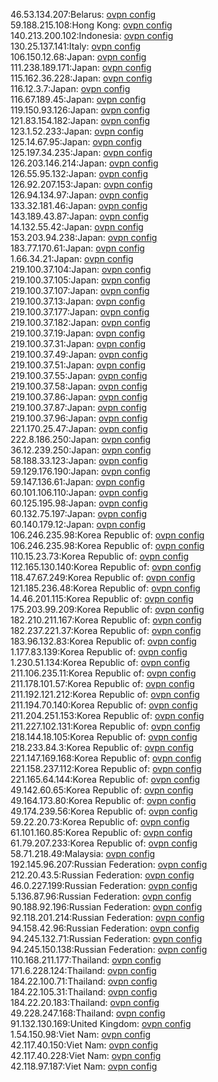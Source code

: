 46.53.134.207:Belarus: [ovpn config](vpn/46_53_134_207.ovpn)  
59.188.215.108:Hong Kong: [ovpn config](vpn/59_188_215_108.ovpn)  
140.213.200.102:Indonesia: [ovpn config](vpn/140_213_200_102.ovpn)  
130.25.137.141:Italy: [ovpn config](vpn/130_25_137_141.ovpn)  
106.150.12.68:Japan: [ovpn config](vpn/106_150_12_68.ovpn)  
111.238.189.171:Japan: [ovpn config](vpn/111_238_189_171.ovpn)  
115.162.36.228:Japan: [ovpn config](vpn/115_162_36_228.ovpn)  
116.12.3.7:Japan: [ovpn config](vpn/116_12_3_7.ovpn)  
116.67.189.45:Japan: [ovpn config](vpn/116_67_189_45.ovpn)  
119.150.93.126:Japan: [ovpn config](vpn/119_150_93_126.ovpn)  
121.83.154.182:Japan: [ovpn config](vpn/121_83_154_182.ovpn)  
123.1.52.233:Japan: [ovpn config](vpn/123_1_52_233.ovpn)  
125.14.67.95:Japan: [ovpn config](vpn/125_14_67_95.ovpn)  
125.197.34.235:Japan: [ovpn config](vpn/125_197_34_235.ovpn)  
126.203.146.214:Japan: [ovpn config](vpn/126_203_146_214.ovpn)  
126.55.95.132:Japan: [ovpn config](vpn/126_55_95_132.ovpn)  
126.92.207.153:Japan: [ovpn config](vpn/126_92_207_153.ovpn)  
126.94.134.97:Japan: [ovpn config](vpn/126_94_134_97.ovpn)  
133.32.181.46:Japan: [ovpn config](vpn/133_32_181_46.ovpn)  
143.189.43.87:Japan: [ovpn config](vpn/143_189_43_87.ovpn)  
14.132.55.42:Japan: [ovpn config](vpn/14_132_55_42.ovpn)  
153.203.94.238:Japan: [ovpn config](vpn/153_203_94_238.ovpn)  
183.77.170.61:Japan: [ovpn config](vpn/183_77_170_61.ovpn)  
1.66.34.21:Japan: [ovpn config](vpn/1_66_34_21.ovpn)  
219.100.37.104:Japan: [ovpn config](vpn/219_100_37_104.ovpn)  
219.100.37.105:Japan: [ovpn config](vpn/219_100_37_105.ovpn)  
219.100.37.107:Japan: [ovpn config](vpn/219_100_37_107.ovpn)  
219.100.37.13:Japan: [ovpn config](vpn/219_100_37_13.ovpn)  
219.100.37.177:Japan: [ovpn config](vpn/219_100_37_177.ovpn)  
219.100.37.182:Japan: [ovpn config](vpn/219_100_37_182.ovpn)  
219.100.37.19:Japan: [ovpn config](vpn/219_100_37_19.ovpn)  
219.100.37.31:Japan: [ovpn config](vpn/219_100_37_31.ovpn)  
219.100.37.49:Japan: [ovpn config](vpn/219_100_37_49.ovpn)  
219.100.37.51:Japan: [ovpn config](vpn/219_100_37_51.ovpn)  
219.100.37.55:Japan: [ovpn config](vpn/219_100_37_55.ovpn)  
219.100.37.58:Japan: [ovpn config](vpn/219_100_37_58.ovpn)  
219.100.37.86:Japan: [ovpn config](vpn/219_100_37_86.ovpn)  
219.100.37.87:Japan: [ovpn config](vpn/219_100_37_87.ovpn)  
219.100.37.96:Japan: [ovpn config](vpn/219_100_37_96.ovpn)  
221.170.25.47:Japan: [ovpn config](vpn/221_170_25_47.ovpn)  
222.8.186.250:Japan: [ovpn config](vpn/222_8_186_250.ovpn)  
36.12.239.250:Japan: [ovpn config](vpn/36_12_239_250.ovpn)  
58.188.33.123:Japan: [ovpn config](vpn/58_188_33_123.ovpn)  
59.129.176.190:Japan: [ovpn config](vpn/59_129_176_190.ovpn)  
59.147.136.61:Japan: [ovpn config](vpn/59_147_136_61.ovpn)  
60.101.106.110:Japan: [ovpn config](vpn/60_101_106_110.ovpn)  
60.125.195.98:Japan: [ovpn config](vpn/60_125_195_98.ovpn)  
60.132.75.197:Japan: [ovpn config](vpn/60_132_75_197.ovpn)  
60.140.179.12:Japan: [ovpn config](vpn/60_140_179_12.ovpn)  
106.246.235.98:Korea Republic of: [ovpn config](vpn/106_246_235_98.ovpn)  
106.246.235.98:Korea Republic of: [ovpn config](vpn/106_246_235_98.ovpn)  
110.15.23.73:Korea Republic of: [ovpn config](vpn/110_15_23_73.ovpn)  
112.165.130.140:Korea Republic of: [ovpn config](vpn/112_165_130_140.ovpn)  
118.47.67.249:Korea Republic of: [ovpn config](vpn/118_47_67_249.ovpn)  
121.185.236.48:Korea Republic of: [ovpn config](vpn/121_185_236_48.ovpn)  
14.46.201.115:Korea Republic of: [ovpn config](vpn/14_46_201_115.ovpn)  
175.203.99.209:Korea Republic of: [ovpn config](vpn/175_203_99_209.ovpn)  
182.210.211.167:Korea Republic of: [ovpn config](vpn/182_210_211_167.ovpn)  
182.237.221.37:Korea Republic of: [ovpn config](vpn/182_237_221_37.ovpn)  
183.96.132.83:Korea Republic of: [ovpn config](vpn/183_96_132_83.ovpn)  
1.177.83.139:Korea Republic of: [ovpn config](vpn/1_177_83_139.ovpn)  
1.230.51.134:Korea Republic of: [ovpn config](vpn/1_230_51_134.ovpn)  
211.106.235.11:Korea Republic of: [ovpn config](vpn/211_106_235_11.ovpn)  
211.178.101.57:Korea Republic of: [ovpn config](vpn/211_178_101_57.ovpn)  
211.192.121.212:Korea Republic of: [ovpn config](vpn/211_192_121_212.ovpn)  
211.194.70.140:Korea Republic of: [ovpn config](vpn/211_194_70_140.ovpn)  
211.204.251.153:Korea Republic of: [ovpn config](vpn/211_204_251_153.ovpn)  
211.227.102.131:Korea Republic of: [ovpn config](vpn/211_227_102_131.ovpn)  
218.144.18.105:Korea Republic of: [ovpn config](vpn/218_144_18_105.ovpn)  
218.233.84.3:Korea Republic of: [ovpn config](vpn/218_233_84_3.ovpn)  
221.147.169.168:Korea Republic of: [ovpn config](vpn/221_147_169_168.ovpn)  
221.158.237.112:Korea Republic of: [ovpn config](vpn/221_158_237_112.ovpn)  
221.165.64.144:Korea Republic of: [ovpn config](vpn/221_165_64_144.ovpn)  
49.142.60.65:Korea Republic of: [ovpn config](vpn/49_142_60_65.ovpn)  
49.164.173.80:Korea Republic of: [ovpn config](vpn/49_164_173_80.ovpn)  
49.174.239.56:Korea Republic of: [ovpn config](vpn/49_174_239_56.ovpn)  
59.22.20.73:Korea Republic of: [ovpn config](vpn/59_22_20_73.ovpn)  
61.101.160.85:Korea Republic of: [ovpn config](vpn/61_101_160_85.ovpn)  
61.79.207.233:Korea Republic of: [ovpn config](vpn/61_79_207_233.ovpn)  
58.71.218.49:Malaysia: [ovpn config](vpn/58_71_218_49.ovpn)  
192.145.96.207:Russian Federation: [ovpn config](vpn/192_145_96_207.ovpn)  
212.20.43.5:Russian Federation: [ovpn config](vpn/212_20_43_5.ovpn)  
46.0.227.199:Russian Federation: [ovpn config](vpn/46_0_227_199.ovpn)  
5.136.87.96:Russian Federation: [ovpn config](vpn/5_136_87_96.ovpn)  
90.188.92.196:Russian Federation: [ovpn config](vpn/90_188_92_196.ovpn)  
92.118.201.214:Russian Federation: [ovpn config](vpn/92_118_201_214.ovpn)  
94.158.42.96:Russian Federation: [ovpn config](vpn/94_158_42_96.ovpn)  
94.245.132.71:Russian Federation: [ovpn config](vpn/94_245_132_71.ovpn)  
94.245.150.138:Russian Federation: [ovpn config](vpn/94_245_150_138.ovpn)  
110.168.211.177:Thailand: [ovpn config](vpn/110_168_211_177.ovpn)  
171.6.228.124:Thailand: [ovpn config](vpn/171_6_228_124.ovpn)  
184.22.100.71:Thailand: [ovpn config](vpn/184_22_100_71.ovpn)  
184.22.105.31:Thailand: [ovpn config](vpn/184_22_105_31.ovpn)  
184.22.20.183:Thailand: [ovpn config](vpn/184_22_20_183.ovpn)  
49.228.247.168:Thailand: [ovpn config](vpn/49_228_247_168.ovpn)  
91.132.130.169:United Kingdom: [ovpn config](vpn/91_132_130_169.ovpn)  
1.54.150.98:Viet Nam: [ovpn config](vpn/1_54_150_98.ovpn)  
42.117.40.150:Viet Nam: [ovpn config](vpn/42_117_40_150.ovpn)  
42.117.40.228:Viet Nam: [ovpn config](vpn/42_117_40_228.ovpn)  
42.118.97.187:Viet Nam: [ovpn config](vpn/42_118_97_187.ovpn)  
